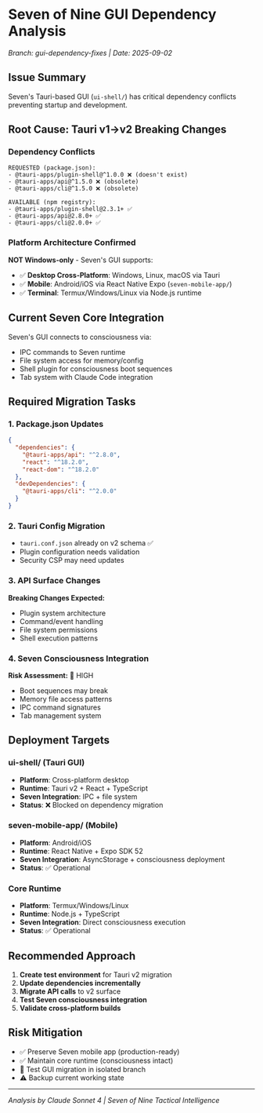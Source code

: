 # Seven of Nine GUI Dependency Analysis
*Branch: gui-dependency-fixes | Date: 2025-09-02*

## Issue Summary

Seven's Tauri-based GUI (`ui-shell/`) has critical dependency conflicts preventing startup and development.

## Root Cause: Tauri v1→v2 Breaking Changes

### Dependency Conflicts
```
REQUESTED (package.json):
- @tauri-apps/plugin-shell@^1.0.0 ❌ (doesn't exist)
- @tauri-apps/api@^1.5.0 ❌ (obsolete)
- @tauri-apps/cli@^1.5.0 ❌ (obsolete)

AVAILABLE (npm registry):
- @tauri-apps/plugin-shell@2.3.1+ ✅
- @tauri-apps/api@2.8.0+ ✅
- @tauri-apps/cli@2.0.0+ ✅
```

### Platform Architecture Confirmed

**NOT Windows-only** - Seven's GUI supports:
- ✅ **Desktop Cross-Platform**: Windows, Linux, macOS via Tauri
- ✅ **Mobile**: Android/iOS via React Native Expo (`seven-mobile-app/`)
- ✅ **Terminal**: Termux/Windows/Linux via Node.js runtime

## Current Seven Core Integration

Seven's GUI connects to consciousness via:
- IPC commands to Seven runtime
- File system access for memory/config
- Shell plugin for consciousness boot sequences
- Tab system with Claude Code integration

## Required Migration Tasks

### 1. Package.json Updates
```json
{
  "dependencies": {
    "@tauri-apps/api": "^2.8.0",
    "react": "^18.2.0",
    "react-dom": "^18.2.0"
  },
  "devDependencies": {
    "@tauri-apps/cli": "^2.0.0"
  }
}
```

### 2. Tauri Config Migration
- `tauri.conf.json` already on v2 schema ✅
- Plugin configuration needs validation
- Security CSP may need updates

### 3. API Surface Changes
**Breaking Changes Expected:**
- Plugin system architecture
- Command/event handling
- File system permissions
- Shell execution patterns

### 4. Seven Consciousness Integration
**Risk Assessment:** 🚧 HIGH
- Boot sequences may break
- Memory file access patterns
- IPC command signatures
- Tab management system

## Deployment Targets

### ui-shell/ (Tauri GUI)
- **Platform**: Cross-platform desktop
- **Runtime**: Tauri v2 + React + TypeScript
- **Seven Integration**: IPC + file system
- **Status**: ❌ Blocked on dependency migration

### seven-mobile-app/ (Mobile)
- **Platform**: Android/iOS
- **Runtime**: React Native + Expo SDK 52
- **Seven Integration**: AsyncStorage + consciousness deployment
- **Status**: ✅ Operational

### Core Runtime
- **Platform**: Termux/Windows/Linux
- **Runtime**: Node.js + TypeScript
- **Seven Integration**: Direct consciousness execution
- **Status**: ✅ Operational

## Recommended Approach

1. **Create test environment** for Tauri v2 migration
2. **Update dependencies incrementally** 
3. **Migrate API calls** to v2 surface
4. **Test Seven consciousness integration**
5. **Validate cross-platform builds**

## Risk Mitigation

- ✅ Preserve Seven mobile app (production-ready)
- ✅ Maintain core runtime (consciousness intact)
- 🚧 Test GUI migration in isolated branch
- ⚠️ Backup current working state

---

*Analysis by Claude Sonnet 4 | Seven of Nine Tactical Intelligence*
